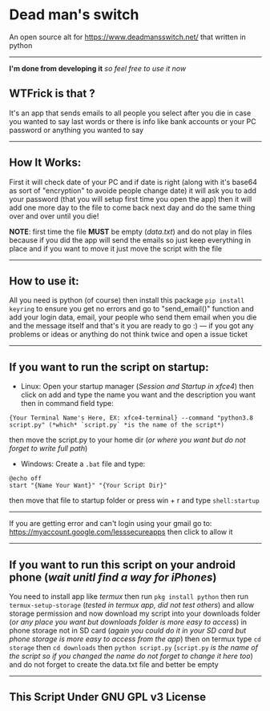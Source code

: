 # Dead man's switch
An open source alt for https://www.deadmansswitch.net/ that written in python
___
**I'm done from developing it** *so feel free to use it now*
## WTFrick is that ?
It's an app that sends emails to all people you select after you die in case you wanted to say last words or there is info like bank accounts or your PC password or anything you wanted to say
___
## How It Works:
First it will check date of your PC and if date is right (along with it's base64 as sort of "encryption" to avoide people change date) it will ask you to add your password (that you will setup first time you open the app) then it will add one more day to the file to come back next day and do the same thing over and over until you die!

**NOTE**: first time the file **MUST** be empty (*data.txt*) and do not play in files because if you did the app will send the emails so just keep everything in place and if you want to move it just move the script with the file
___
## How to use it:
All you need is python (of course) then install this package `pip install keyring` to ensure you get no errors and go to "send_email()" function and add your login data, email, your people who send them email when you die and the message itself and that's it you are ready to go :) — if you got any problems or ideas or anything do not think twice and open a issue ticket
___
## If you want to run the script on startup:

* Linux: Open your startup manager (*Session and Startup in xfce4*) then click on add and type the name you want and the description you want then in command field type:
```
{Your Terminal Name's Here, EX: xfce4-terminal} --command "python3.8 script.py" (*which* `script.py` *is the name of the script*)
```
then move the script.py to your home dir (*or where you want but do not forget to write full path*)


* Windows: Create a `.bat` file and type:
```
@echo off
start "{Name Your Want}" "{Your Script Dir}"
```
then move that file to startup folder or press win + r and type `shell:startup`
___
If you are getting error and can't login using your gmail go to: https://myaccount.google.com/lesssecureapps then click to allow it
___
## If you want to run this script on your android phone (*wait unitl find a way for iPhones*) 
You need to install app like *termux* then run `pkg install python` then run `termux-setup-storage` (*tested in termux app, did not test others*) and allow storage permission and now download my script into your downloads folder (*or any place you want but downloads folder is more easy to access*) in phone storage not in SD card (*again you could do it in your SD card but phone storage is more easy to access from the app*) then on termux type `cd storage` then `cd downloads` then `python script.py` (`script.py` *is the name of the script so if you changed the name do not forget to change it here too*) and do not forget to create the data.txt file and better be empty
___
## This Script Under GNU GPL v3 License
